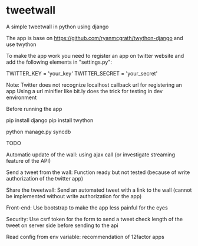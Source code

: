 tweetwall
=========

A simple tweetwall in python using django

The app is base on https://github.com/ryanmcgrath/twython-django and use twython


To make the app work you need to register an app on twitter website
and add the following elements in "settings.py":

TWITTER_KEY = 'your_key'
TWITTER_SECRET = 'your_secret'

Note:
Twitter does not recognize localhost callback url for registering an app
Using a url minifier like bit.ly does the trick for testing in dev environment

Before running the app

pip install django
pip install twython

python manage.py syncdb


TODO

Automatic update of the wall:
using ajax call (or investigate streaming feature of the API)

Send a tweet from the wall:
Function ready but not tested (because of write authorization of the twitter app)

Share the tweetwall:
Send an automated tweet with a link to the wall (cannot be implemented without write authorization for the app)

Front-end:
Use bootstrap to make the app less painful for the eyes

Security:
Use csrf token for the form to send a tweet
check length of the tweet on server side before sending to the api

Read config from env variable:
recommendation of 12factor apps
